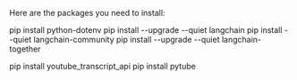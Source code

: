 Here are the packages you need to install:

pip install python-dotenv
pip install --upgrade --quiet langchain
pip install --quiet langchain-community
pip install --upgrade --quiet langchain-together


pip install youtube_transcript_api
pip install pytube
